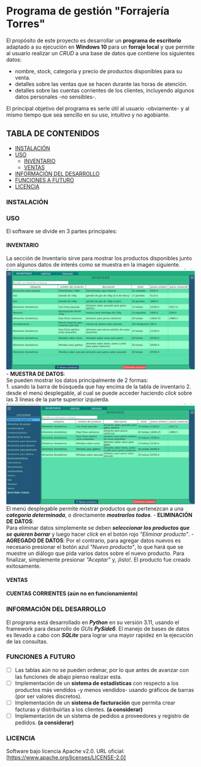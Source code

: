 # Programa de gestión "Forrajería Torres"
El propósito de este proyecto es desarrollar un **programa de escritorio** adaptado a su ejecución en **Windows 10** para un **forraje local** y que permite al usuario realizar un *CRUD* a una base de datos que contiene los siguientes datos:

  - nombre, stock, categoría y precio de productos disponibles para su venta.
  - detalles sobre las ventas que se hacen durante las horas de atención.
  - detalles sobre las cuentas corrientes de los clientes, incluyendo algunos datos personales -no sensibles-.

El principal objetivo del programa es serle útil al usuario -obviamente- y al mismo tiempo que sea sencillo en su uso, intuitivo y no agobiante.


## TABLA DE CONTENIDOS
  - [INSTALACIÓN](#INSTALACIÓN)
  - [USO](#USO)
    - [INVENTARIO](#INVENTARIO)
    - [VENTAS](#VENTAS)
  - [INFORMACIÓN DEL DESARROLLO](#INFORMACIÓN-DEL-DESARROLLO)
  - [FUNCIONES A FUTURO](#FUNCIONES-A-FUTURO)
  - [LICENCIA](#LICENCIA)

### INSTALACIÓN

### USO
El software se divide en 3 partes principales:
  #### **INVENTARIO**  
  La sección de Inventario sirve para mostrar los productos disponibles junto con algunos datos de interés como se muestra en la imagen siguiente.
  ![inventario ejemplo prueba datos tabla](images/sct_inventory.png)
    - **MUESTRA DE DATOS**:  
      Se pueden mostrar los datos principalmente de 2 formas:  
       1. usando la barra de búsqueda que hay encima de la tabla de inventario
       2. desde el menú desplegable, al cual se puede acceder haciendo *click* sobre las 3 líneas de la parte superior izquierda.
          ![inventario ejemplo prueba datos tabla menu-desplegable](images/sct_inventory_menu_opened.png)
          El menú desplegable permite mostrar productos que pertenezcan a una ***categoría determinada***, o directamente ***mostrarlos todos***.
    - **ELIMINACIÓN DE DATOS**:  
      Para eliminar datos simplemente se deben ***seleccionar los productos que se quieren borrar*** y luego hacer *click* en el botón rojo *"Eliminar producto"*.
    - **AGREGADO DE DATOS**:
      Por el contrario, para agregar datos nuevos es necesario presionar el botón azul *"Nuevo producto"*, lo que hará que se muestre un diálogo que pida varios datos
      sobre el nuevo producto. Para finalizar, simplemente presionar *"Aceptar"* y, ¡listo!. El producto fue creado exitosamente.
  #### **VENTAS**  
  #### **CUENTAS CORRIENTES** (aún no en funcionamiento)


### INFORMACIÓN DEL DESARROLLO
El programa está desarrollado en ***Python*** en su versión 3.11, usando el framework para desarrollo de *GUIs* ***PySide6***.
El manejo de bases de datos es llevado a cabo con ***SQLite*** para lograr una mayor rapidez en la ejecución de las consultas.

### FUNCIONES A FUTURO
- [ ] Las tablas aún no se pueden ordenar, por lo que antes de avanzar con las funciones de abajo pienso realizar esta.
- [ ] Implementación de un **sistema de estadísticas** con respecto a los productos más vendidos -y menos vendidos- usando gráficos de barras (por ser valores discretos).
- [ ] Implementación de un **sistema de facturación** que permita crear facturas y distribuirlas a los clientes. **(a considerar)**
- [ ] Implementación de un sistema de pedidos a proveedores y registro de pedidos. **(a considerar)**

### LICENCIA
Software bajo licencia Apache v2.0.
URL oficial: [https://www.apache.org/licenses/LICENSE-2.0]

